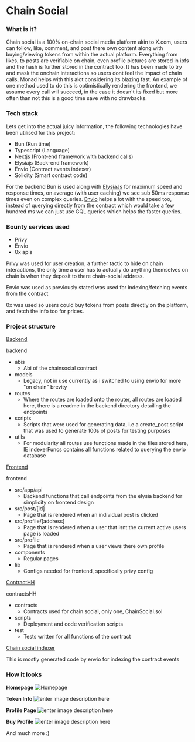 # Chain Social

### What is it? 

Chain social is a 100% on-chain social media platform akin to X.com, users can follow, like, comment, and post there own content along with buying/viewing tokens from within the actual platform. Everything from likes, to posts are verifiable on chain, even profile pictures are stored in ipfs and the hash is further stored in the contract too. It has been made to try and mask the onchain interactions so users dont feel the impact of chain calls, Monad helps with this alot considering its blazing fast.  An example of one method used to do this is optimistically rendering the frontend, we assume every call will succeed, in the case it doesn't its fixed but more often than not this is a good time save with no drawbacks.

### Tech stack

Lets get into the actual juicy information, the following technologies have been utilised for this project:

- Bun (Run time)
- Typescript (Language)
- Nextjs (Front-end framework with backend calls)
- Elysiajs (Back-end framework)
- Envio (Contract events indexer)
- Solidity (Smart contract code)

For the backend Bun is used along with [ElysiaJs](https://elysiajs.com/) for maximum speed and response times, on average (with user caching) we see sub 50ms response times even on complex queries. [Envio](https://envio.dev) helps a lot with the speed too, instead of querying directly from the contract which would take a few hundred ms we can just use GQL queries which helps the faster queries.

### Bounty services used

- Privy
- Envio
- 0x apis

Privy was used for user creation, a further tactic to hide on chain interactions, the only time a user has to actually do anything themselves on chain is when they deposit to there chain-social address.

Envio was used as previously stated was used for indexing/fetching events from the contract

0x was used so users could buy tokens from posts directly on the platform, and fetch the info too for prices.
### Project structure

<u>Backend</u>

backend
- abis
	- Abi of the chainsocial contract
- models
	- Legacy, not in use currently as i switched to using envio for more "on chain" brevity
- routes
	- Where the routes are loaded onto the router, all routes are loaded here, there is a readme in the backend directory detailing the endpoints
- scripts
	- Scripts that were used for generating data, i.e a create_post script that was used to generate 100s of posts for testing purposes
- utils
	- For modularity all routes use functions made in the files stored here, IE indexerFuncs contains all functions related to querying the envio database

<u>Frontend</u>

frontend
- src/app/api
	- Backend functions that call endpoints from the elysia backend for simplicity on frontend design
- src/post/[id]
	- Page that is rendered when an individual post is clicked
- src/profile/[address]
	- Page that is rendered when a user that isnt the current active users page is loaded
- src/profile
	- Page that is rendered when a user views there own profile
- components
	- Regular pages
- lib
	- Configs needed for frontend, specifically privy config

<u>ContractHH</u>

contractsHH
- contracts
	- Contracts used for chain social, only one, ChainSocial.sol
- scripts
	- Deployment and code verification scripts
- test
	- Tests written for all functions of the contract

<u>Chain social indexer</u>

This is mostly generated code by envio for indexing the contract events

### How it looks

__Homepage__
![Homepage](https://imgur.com/CPfKcCg.png)

__Token Info__
![enter image description here](https://imgur.com/zPxtnbW.png)

__Profile Page__
![enter image description here](https://imgur.com/fHD2kAw.png)

__Buy Profile__
![enter image description here](https://imgur.com/9pKxW6Y.png)

And much more :)
